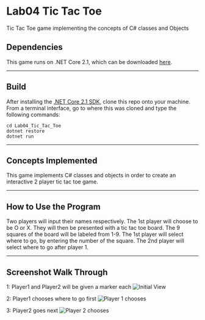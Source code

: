 # Lab04 Tic Tac Toe
Tic Tac Toe game implementing the concepts of C# classes and Objects

## Dependencies
This game runs on .NET Core 2.1, which can be downloaded [here](https://www.microsoft.com/net/download/macos).

---
## Build
After installing the [.NET Core 2.1 SDK](https://www.microsoft.com/net/download/macos), clone this repo onto your machine. From a terminal interface, go to where this was cloned and type the following commands:

```
cd Lab04_Tic_Tac_Toe
dotnet restore
dotnet run
```
---
## Concepts Implemented
This game implements C# classes and objects in order 
to create an interactive 2 player tic tac toe game.

---
## How to Use the Program
Two players will input their names respectively.
The 1st player will choose to be O or X.
They will then be presented with a tic tac toe board.
The 9 squares of the board will be labeled from 1-9.
The 1st player will select where to go, 
by entering the number of the square.
The 2nd player will select where to go after player 1.

---

## Screenshot Walk Through
1: Player1 and Player2 will be given a marker each
![Initial View](/assets/initialView.png)

2: Player1 chooses where to go first
![Player 1 chooses](/assets/player1.png)

3: Player2 goes next
![Player 2 chooses](/assets/player2.png)
